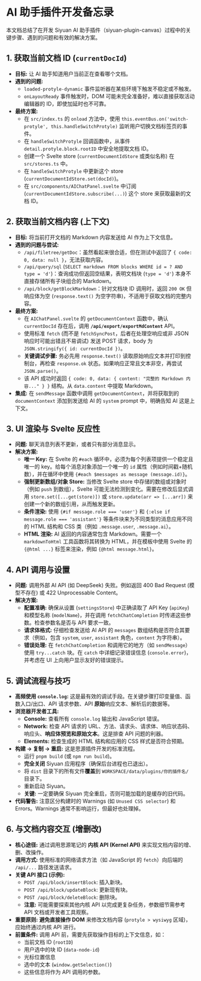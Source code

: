 # AI 助手插件开发备忘录

本文档总结了在开发 Siyuan AI 助手插件（siyuan-plugin-canvas）过程中的关键步骤、遇到的问题和有效的解决方案。

## 1. 获取当前文档 ID (`currentDocId`)

*   **目标:** 让 AI 助手知道用户当前正在查看哪个文档。
*   **遇到的问题:**
    *   `loaded-protyle-dynamic` 事件监听器在某些环境下触发不稳定或不触发。
    *   `onLayoutReady` 事件触发时，DOM 可能未完全准备好，难以直接获取活动编辑器的 ID，即使加延时也不可靠。
*   **最终方案:**
    *   在 `src/index.ts` 的 `onload` 方法中，使用 `this.eventBus.on('switch-protyle', this.handleSwitchProtyle)` 监听用户切换文档标签页的事件。
    *   在 `handleSwitchProtyle` 回调函数中，从事件 `detail.protyle.block.rootID` 中安全地提取文档 ID。
    *   创建一个 Svelte store (`currentDocumentIdStore` 或类似名称) 在 `src/stores.ts` 中。
    *   在 `handleSwitchProtyle` 中更新这个 store (`currentDocumentIdStore.set(docId)`)。
    *   在 `src/components/AIChatPanel.svelte` 中订阅 (`currentDocumentIdStore.subscribe(...)`) 这个 store 来获取最新的文档 ID。

## 2. 获取当前文档内容 (上下文)

*   **目标:** 将当前打开文档的 Markdown 内容发送给 AI 作为上下文信息。
*   **遇到的问题与尝试:**
    *   `/api/filetree/getDoc`：虽然看起来很合适，但在测试中返回了 `{ code: 0, data: null }`，无法获取内容。
    *   `/api/query/sql` (`SELECT markdown FROM blocks WHERE id = ? AND type = 'd'`)：查询成功但返回空结果，表明文档块 (`type = 'd'`) 本身不直接存储所有子块组合的 Markdown。
    *   `/api/block/getBlockMarkdown`：针对文档块 ID 调用时，返回 `200 OK` 但响应体为空 (`response.text()` 为空字符串)，不适用于获取文档的完整内容。
*   **最终方案:**
    *   在 `AIChatPanel.svelte` 的 `getDocumentContext` 函数中，确认 `currentDocId` 存在后，调用 **`/api/export/exportMdContent`** API。
    *   使用标准 `fetch` (而不是 `fetchSyncPost`，后者在处理空响应或非 JSON 响应时可能出错且不易调试) 发送 POST 请求，body 为 `JSON.stringify({ id: currentDocId })`。
    *   **关键调试步骤:** 务必先用 `response.text()` 读取原始响应文本并打印到控制台，再检查 `response.ok` 状态。如果响应正常且文本非空，再尝试 `JSON.parse()`。
    *   该 API 成功时返回 `{ code: 0, data: { content: "完整的 Markdown 内容..." } }` 结构。从 `data.content` 中提取 Markdown。
*   **集成:** 在 `sendMessage` 函数中调用 `getDocumentContext`，并将获取到的 `documentContext` 添加到发送给 AI 的 `system` prompt 中，明确告知 AI 这是上下文。

## 3. UI 渲染与 Svelte 反应性

*   **问题:** 聊天消息列表不更新，或者只有部分消息显示。
*   **解决方案:**
    *   **唯一 Key:** 在 Svelte 的 `#each` 循环中，必须为每个列表项提供一个稳定且唯一的 key。给每个消息对象添加一个唯一的 `id` 属性（例如时间戳+随机数），并在循环中使用 `{#each $messages as message (message.id)}`。
    *   **强制更新数组/对象 Store:** 当修改 Svelte store 中存储的数组或对象时（例如 `push` 到数组），Svelte 可能无法检测到变化。需要在修改后显式调用 `store.set([...get(store)])` 或 `store.update(arr => [...arr])` 来创建一个新的数组引用，从而触发更新。
    *   **条件渲染:** 使用 `{#if message.role === 'user'}` 和 `{:else if message.role === 'assistant'}` 等条件块来为不同类型的消息应用不同的 HTML 结构和 CSS 类（例如 `.message.user`, `.message.ai`）。
    *   **HTML 渲染:** AI 返回的内容通常包含 Markdown。需要一个 `markdownToHtml` 工具函数将其转换为 HTML，并在模板中使用 Svelte 的 `{@html ...}` 标签来渲染，例如 `{@html message.html}`。

## 4. API 调用与设置

*   **问题:** 调用外部 AI API (如 DeepSeek) 失败。例如返回 400 Bad Request (模型不存在) 或 422 Unprocessable Content。
*   **解决方案:**
    *   **配置准确:** 确保从设置 (`settingsStore`) 中正确读取了 API Key (`apiKey`) 和模型名称 (`modelName`)，并在调用 `fetchChatCompletion` 时传递这些参数。检查参数名是否与 API 要求一致。
    *   **请求体格式:** 仔细检查发送给 AI API 的 `messages` 数组结构是否符合其要求（例如，包含 `system`, `user`, `assistant` 角色，`content` 为字符串）。
    *   **错误处理:** 在 `fetchChatCompletion` 和调用它的地方（如 `sendMessage`）使用 `try...catch` 块。在 `catch` 中详细记录错误信息 (`console.error`)，并考虑在 UI 上向用户显示友好的错误提示。

## 5. 调试流程与技巧

*   **高频使用 `console.log`:** 这是最有效的调试手段。在关键步骤打印变量值、函数入口/出口、API 请求参数、API **原始**响应文本、解析后的数据等。
*   **浏览器开发者工具:**
    *   **Console:** 查看所有 `console.log` 输出和 JavaScript 错误。
    *   **Network:** 检查 API 请求的 URL、方法、请求头、请求体、响应状态码、响应头、**响应体预览和原始文本**。这是排查 API 问题的利器。
    *   **Elements:** 检查生成的 HTML 结构和应用的 CSS 样式是否符合预期。
*   **构建 -> 复制 -> 重启:** 这是思源插件开发的标准流程。
    *   运行 `pnpm build` (或 `npm run build`)。
    *   **完全关闭** Siyuan 应用程序（确保后台进程也已退出）。
    *   将 `dist` 目录下的所有文件**覆盖**到 `WORKSPACE/data/plugins/你的插件名/` 目录下。
    *   重新启动 Siyuan。
    *   **关键:** 一定要确保 Siyuan 完全重启，否则可能加载的是缓存的旧代码。
*   **代码警告:** 注意区分构建时的 Warnings (如 `Unused CSS selector`) 和 Errors。Warnings 通常不影响运行，但最好也处理掉。

## 6. 与文档内容交互 (增删改)

*   **核心途径:** 通过调用思源笔记的 **内核 API (Kernel API)** 来实现文档内容的增、删、改操作。
*   **调用方式:** 使用标准的网络请求方法（如 JavaScript 的 `fetch`）向后端的 `/api/...` 路径发送请求。
*   **关键 API 接口 (示例):**
    *   `POST /api/block/insertBlock`: 插入新块。
    *   `POST /api/block/updateBlock`: 更新现有块。
    *   `POST /api/block/deleteBlock`: 删除块。
    *   **注意:** 可能需要探索其他内核 API 以完成更复杂任务，参数细节需参考 API 文档或开发者工具观察。
*   **重要原则:** **避免直接操作 DOM** 来修改文档内容 (`protyle > wysiwyg` 区域)，应始终通过内核 API 进行。
*   **前置条件:** 调用 API 前，需要先获取操作目标的上下文信息，如：
    *   当前文档 ID (`rootID`)
    *   用户选中的块 ID (`data-node-id`)
    *   光标位置信息
    *   选中的文本 (`window.getSelection()`)
    *   这些信息将作为 API 调用的参数。
